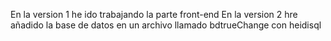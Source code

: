 En la version 1 he ido trabajando la parte front-end
En la version 2 hre añadido la base de datos en un archivo llamado bdtrueChange con heidisql
